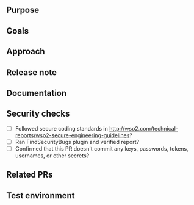## Purpose
<!-- Describe the problems, issues, or needs driving this feature/fix and include links to related issues in the following format: Resolves issue1, issue2, etc. -->

## Goals
<!-- Describe the solutions that this feature/fix will introduce to resolve the problems described above -->

## Approach
<!-- Describe how you are implementing the solutions. Include an animated GIF or screenshot if the change affects the UI (email documentation@wso2.com to review all UI text). Include a link to a Markdown file or Google doc if the feature write-up is too long to paste here. -->

## Release note
<!-- Brief description of the new feature or bug fix as it will appear in the release notes -->

## Documentation
<!-- Link(s) to product documentation that addresses the changes of this PR. If no doc impact, enter “N/A” plus brief explanation of why there’s no doc impact -->

## Security checks
- [ ] Followed secure coding standards in http://wso2.com/technical-reports/wso2-secure-engineering-guidelines?
- [ ] Ran FindSecurityBugs plugin and verified report?
- [ ] Confirmed that this PR doesn't commit any keys, passwords, tokens, usernames, or other secrets?

## Related PRs
<!-- List any other related PRs -->

## Test environment
<!-- List all JDK versions, operating systems, databases, and browser/versions on which this feature/fix was tested -->
